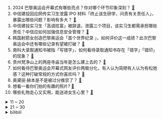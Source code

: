 1. 2024 巴黎奥运会开幕式有哪些亮点？你对哪个环节印象深刻？ [:link:](https://www.zhihu.com/question/662625583)
2. 中信建投回应网传实习生泄露 IPO 材料「终止该生研学，问责有关责任人」，暴露出哪些问题？影响有多大？ [:link:](https://www.zhihu.com/question/662642076)
3. 中信建投实习生「高调炫富」被辞退，泄露三个项目，该实习生都需承担哪些责任？中信应如何加强信息安全管理？ [:link:](https://www.zhihu.com/question/662646302)
4. 韩国射箭女创造巴黎奥运会「首个世界纪录 」，如何评价这一成绩？此次巴黎奥运会中还有哪些记录有望被打破？ [:link:](https://www.zhihu.com/question/662615470)
5. 南科大录取通知书被指「写错字」，如何看待录取通知书存在「错字」「错印」的现象？ [:link:](https://www.zhihu.com/question/662619836)
6. 贵州梵净山上的两座寺庙当年是怎么建上去的？ [:link:](https://www.zhihu.com/question/661564056)
7. 如何看待巴黎奥运会开幕式网友评价两极分化，有人认为简陋有人认为有松弛感？这种打破常规的方式你喜欢吗？ [:link:](https://www.zhihu.com/question/662676989)
8. 奥黛丽·赫本是不是被过分推崇了？ [:link:](https://www.zhihu.com/question/30167453)
9. 想看一看你们拍的有趣的照片? [:link:](https://www.zhihu.com/question/662296075)
10. 哪些礼物走心又实用，能送进女生心里？ [:link:](https://www.zhihu.com/question/645561906)
<details>
<summary>11 ~ 20</summary>

11. 中国以后会不会因为劳动力成本越来越高而被迫去工业化？ [:link:](https://www.zhihu.com/question/662409355)
12. 哈里斯接棒后缩小与特朗普民调差距，如何解读？这一趋势会「昙花一现」吗，未来两党如何竞选冲刺？ [:link:](https://www.zhihu.com/question/662477817)
13. 「社恐」很严重，该如何改变？ [:link:](https://www.zhihu.com/question/662223844)
14. 想给孩子起名“不渝”，孩子爷爷奶奶不同意，应该坚持吗？ [:link:](https://www.zhihu.com/question/658662964)
15. 一个国家一旦要打仗，是应该留钱留黄金还是留房子？ [:link:](https://www.zhihu.com/question/659054998)
16. 如何看待外卖员疑因闯岗进小区被保安锁脚? [:link:](https://www.zhihu.com/question/662527707)
17. 《歌手 2024》总决赛那英夺得本届歌王，她这一季表现如何？ [:link:](https://www.zhihu.com/question/662668816)
18. 台积电为什么不去印度建厂降成本，而是去高人工的地方建分厂？ [:link:](https://www.zhihu.com/question/662015234)
19. 为什么像姚明、朱婷、马龙这种众人皆知有影响力的中国运动员越来越少了？ [:link:](https://www.zhihu.com/question/662580001)
20. 官方通报「南阳三姐弟溺亡」事故，出租车司机涉嫌过失致人死亡，已批捕，如何从法律角度解读此事？ [:link:](https://www.zhihu.com/question/662566650)
</details>
<details>
<summary>21 ~ 30</summary>

21. 异性同办公室久了会不会日久生情？ [:link:](https://www.zhihu.com/question/659807021)
22. 拳击每回合几分钟为什么拳手会累的瘫在椅子上? [:link:](https://www.zhihu.com/question/350355998)
23. 消费税后置有没有可能会使老百姓的消费意愿进一步降低，原本的税收总量反而下降？ [:link:](https://www.zhihu.com/question/661564064)
24. 关于梅雨时节的绝美古诗词有哪些？ [:link:](https://www.zhihu.com/question/661449570)
25. 少数民族的传统服饰中都体现了哪些美学元素？ [:link:](https://www.zhihu.com/question/661253082)
26. 高二了开始准备数学IMO还来得及吗？ [:link:](https://www.zhihu.com/question/662274560)
27. 你心目中最能代表传统文化的是什么？为什么？ [:link:](https://www.zhihu.com/question/661052613)
28. 唐诗三百首，你还记得几首啊？ [:link:](https://www.zhihu.com/question/662587991)
29. 金钏儿的死宝玉有责任吗？ [:link:](https://www.zhihu.com/question/662481031)
30. 2024巴黎奥运会开幕式上出现了哪些流行文化元素和梗？ [:link:](https://www.zhihu.com/question/662676303)
</details><details>
<summary>bilibili</summary>

</details>